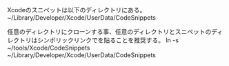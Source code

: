 Xcodeのスニペットは以下のディレクトリにある。
~/Library/Developer/Xcode/UserData/CodeSnippets

任意のディレクトリにクローンする事、任意のディレクトリとスニペットのディレクトリはシンボリックリンクでを貼ることを推奨する。
ln -s ~/tools/Xcode/CodeSnippets ~/Library/Developer/Xcode/UserData/CodeSnippets
